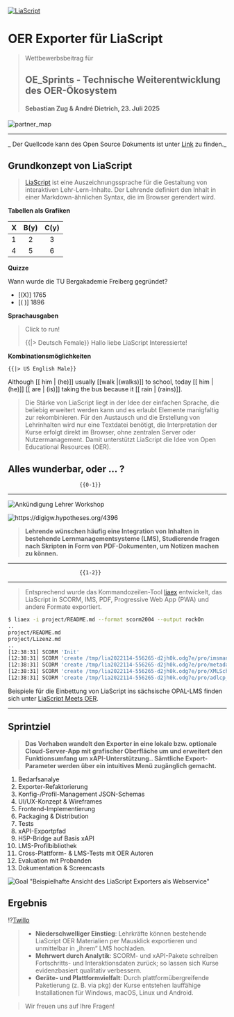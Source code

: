 <!--
author:   Sebastian Zug, André Dietrich

email:    Sebastian.Zug@informatik.tu-freiberg.de

version:  0.0.3

language: de

narrator: Deutsch Male

edit:     true

mode:     Presentation

comment:  Pitch-Talk im Rahmen des OE_Sprints - Technische Weiterentwicklung des OER-Ökosystem

logo:     ./images/logo.png

translation: Deutsch  translations/German.md

@style
.flex-container {
    display: flex;
    flex-wrap: wrap; /* Allows the items to wrap as needed */
    align-items: stretch;
    gap: 20px; /* Adds both horizontal and vertical spacing between items */
}

.flex-child { 
    flex: 1;
    margin-right: 20px; /* Adds space between the columns */
}

@media (max-width: 600px) {
    .flex-child {
        flex: 100%; /* Makes the child divs take up the full width on slim devices */
        margin-right: 0; /* Removes the right margin */
    }
}
@end

-->

[![LiaScript](https://raw.githubusercontent.com/LiaScript/LiaScript/master/badges/course.svg)](https://liascript.github.io/course/?https://raw.githubusercontent.com/LiaPlayground/Hackatoern2025_Pitch/refs/heads/main/README.md)

# OER Exporter für LiaScript

<section class="flex-container">

<!-- class="flex-child" style="min-width: 250px;" -->
> Wettbewerbsbeitrag für
>
> <h2>OE_Sprints - Technische Weiterentwicklung des OER-Ökosystem</h2>
>
><h4>Sebastian Zug & André Dietrich, 23. Juli 2025 </h4>

<!-- class="flex-child" style="min-width: 250px;" -->
![partner_map](https://github.com/LiaPlayground/LiaScript_Workshop_Lehrende_an_Schulen/blob/main/pic/LiaScript_Meets_OER.png?raw=true "OER-Logo - Quelle: Jonathasmello - Eigenes Werk, CC BY 3.0, [https://commons.wikimedia.org/w/index.php?curid=18460156](https://commons.wikimedia.org/w/index.php?curid=18460156) erweitert um LiaScript Logo")

</section>

--------------------------------------------

_ Der Quellcode kann des Open Source Dokuments ist unter [Link](https://github.com/SebastianZug/LiaScript_Workshop_Lehrende_an_Schulen/blob/main/Motivation.md) zu finden._

## Grundkonzept von LiaScript 

> [LiaScript](https://liascript.github.io/) ist eine Auszeichnungssprache für die Gestaltung von  interaktiven Lehr-Lern-Inhalte. Der Lehrende definiert den Inhalt in einer Markdown-ähnlichen Syntax, die im Browser gerendert wird. 

__Tabellen als Grafiken__

| X | B(y) | C(y) |
|---|:----:|:----:|
| 1 |   2  |   3  |
| 4 |   5  |   6  |

__Quizze__

Wann wurde die TU Bergakademie Freiberg gegründet?

- [(X)] 1765
- [( )] 1896

__Sprachausgaben__

> Click to run!
>
> {{|> Deutsch Female}}
> Hallo liebe LiaScript Interessierte!

__Kombinationsmöglichkeiten__

    {{|> US English Male}}
Although [[ him | (he)]] usually [[walk |(walks)]] to school, today [[ him | (he)]] [[ are | (is)]] taking the bus because it [[ rain | (rains)]].

> Die Stärke von LiaScript liegt in der Idee der einfachen Sprache, die beliebig erweitert werden kann und es erlaubt Elemente manigfaltig zur rekombinieren. Für den Austausch und die Erstellung von Lehrinhalten wird nur eine Textdatei benötigt, die Interpretation der Kurse erfolgt direkt im Browser, ohne zentralen Server oder Nutzermanagement. Damit unterstützt LiaScript die Idee von Open Educational Resources (OER).

## Alles wunderbar, oder ... ?

                           {{0-1}}
*************************************************************

<section class="flex-container">

<!-- class="flex-child" style="min-width: 250px;" -->
![](./images/AnkuendigungLehrerWorkshop.jpg "Ankündigung Lehrer Workshop")

<!-- class="flex-child" style="min-width: 250px;" -->
![](./images/AnkuendigungGeschichteWorkshop.jpg "https://digigw.hypotheses.org/4396")

</section>

> __Lehrende wünschen häufig eine Integration von Inhalten in bestehende Lernmanagementsysteme (LMS), Studierende fragen nach Skripten in Form von PDF-Dokumenten, um Notizen machen zu können.__

*************************************************************

                           {{1-2}}
*************************************************************

> Entsprechend wurde das Kommandozeilen-Tool [liaex](https://github.com/LiaScript/LiaScript-Exporter) entwickelt, das LiaScript in SCORM, IMS, PDF, Progressive Web App (PWA) und andere Formate exportiert.

```bash
$ liaex -i project/README.md --format scorm2004 --output rockOn
..
project/README.md
project/Lizenz.md
..
[12:38:31] SCORM 'Init'
[12:38:31] SCORM 'create /tmp/lia2022114-556265-d2jh0k.odg7e/pro/imsmanifest.xml'
[12:38:31] SCORM 'create /tmp/lia2022114-556265-d2jh0k.odg7e/pro/metadata.xml'
[12:38:31] SCORM 'create /tmp/lia2022114-556265-d2jh0k.odg7e/pro/XMLSchema.dtd'
[12:38:31] SCORM 'create /tmp/lia2022114-556265-d2jh0k.odg7e/pro/adlcp_v1p3.xsd'
```

Beispiele für die Einbettung von LiaScript ins sächsische OPAL-LMS finden sich unter [LiaScript Meets OER](https://bildungsportal.sachsen.de/opal/auth/RepositoryEntry/28960423936?5).

*************************************************************


## Sprintziel

> __Das Vorhaben wandelt den Exporter in eine lokale bzw. optionale Cloud-Server-App mit grafischer Oberfläche um und erweitert den Funktionsumfang um xAPI-Unterstützung.. Sämtliche Export-Parameter werden über ein intuitives Menü zugänglich gemacht.__

<section class="flex-container">

<!-- class="flex-child" style="min-width: 250px;" -->
1. Bedarfsanalye
2. Exporter-Refaktorierung
3. Konfig-/Profil-Management JSON-Schemas
4. UI/UX-Konzept & Wireframes
5. Frontend-Implementierung
6. Packaging & Distribution
7. Tests
8. xAPI-Exportpfad
9. H5P-Bridge auf Basis xAPI
10. LMS-Profilbibliothek
11. Cross-Plattform- & LMS-Tests mit OER Autoren
12. Evaluation mit Probanden
13. Dokumentation & Screencasts

<!-- class="flex-child" style="min-width: 250px;" -->
![Goal "Beispielhafte Ansicht des LiaScript Exporters als Webservice"](./images/goal.jpg)

</section>


## Ergebnis 

<section class="flex-container">

<!-- class="flex-child" style="min-width: 250px;" -->
!?[Twillo](https://www.youtube.com/watch?v=2_aE9SwN1Rs)

<!-- class="flex-child" style="min-width: 250px;" -->
> + __Niederschwelliger Einstieg__: Lehrkräfte können bestehende LiaScript OER Materialien per Mausklick exportieren und unmittelbar in „ihrem“ LMS hochladen.
> + __Mehrwert durch Analytik__: SCORM- und xAPI-Pakete schreiben Fortschritts- und Interaktionsdaten zurück; so lassen sich Kurse evidenzbasiert qualitativ verbessern.
> + __Geräte- und Plattformvielfalt__: Durch plattformübergreifende Paketierung (z. B. via pkg) der Kurse entstehen lauffähige Installationen für Windows, macOS, Linux und Android.

</section>

> Wir freuen uns auf Ihre Fragen!
